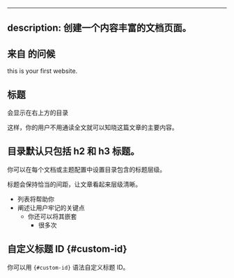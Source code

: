 ----
description: 创建一个内容丰富的文档页面。
---

## 来自 的问候

this is your first website.

## 标题

会显示在右上方的目录

这样，你的用户不用通读全文就可以知晓这篇文章的主要内容。

## 目录默认只包括 h2 和 h3 标题。

你可以在每个文档或主题配置中设置目录包含的标题层级。

标题会保持恰当的间距，让文章看起来层级清晰。

- 列表将帮助你
- 阐述让用户牢记的关键点
  - 你还可以将其嵌套
    - 很多次

## 自定义标题 ID {#custom-id}

你可以用 `{#custom-id}` 语法自定义标题 ID。
